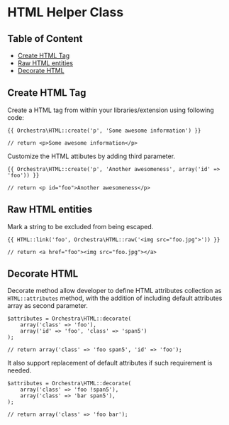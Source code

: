 # HTML Helper Class

## Table of Content

* [Create HTML Tag](#create)
* [Raw HTML entities](#raw)
* [Decorate HTML](#decorate)

<a name="create"></a>
## Create HTML Tag

Create a HTML tag from within your libraries/extension using following code:

	{{ Orchestra\HTML::create('p', 'Some awesome information') }}
	
	// return <p>Some awesome information</p> 

Customize the HTML attibutes by adding third parameter.

	{{ Orchestra\HTML::create('p', 'Another awesomeness', array('id' => 'foo')) }}
	
	// return <p id="foo">Another awesomeness</p>

<a name="raw"></a>
## Raw HTML entities

Mark a string to be excluded from being escaped.

	{{ HTML::link('foo', Orchestra\HTML::raw('<img src="foo.jpg">')) }}
	
	// return <a href="foo"><img src="foo.jpg"></a>

<a name="decorate"></a>
## Decorate HTML

Decorate method allow developer to define HTML attributes collection as `HTML::attributes` method, with the addition of including default attributes array as second parameter.

	$attributes = Orchestra\HTML::decorate(
		array('class' => 'foo'), 
		array('id' => 'foo', 'class' => 'span5')
	);

	// return array('class' => 'foo span5', 'id' => 'foo');
	
It also support replacement of default attributes if such requirement is needed.

	$attributes = Orchestra\HTML::decorate(
		array('class' => 'foo !span5'),
		array('class' => 'bar span5'),
	);
	
	// return array('class' => 'foo bar');